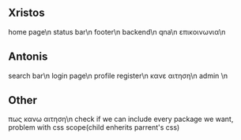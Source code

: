 ## Xristos
home page\n
status bar\n
footer\n
backend\n
qna\n
επικοινωνια\n

## Antonis
search bar\n
login page\n
profile register\n
κανε αιτηση\n
admin \n



## Other
πως κανω αιτηση\n
check if we can include every package we want, problem with css scope(child enherits parrent's css)